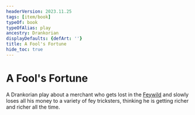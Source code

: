 ```yaml
---
headerVersion: 2023.11.25
tags: [item/book]
typeOf: book
typeOfAlias: play
ancestry: Drankorian
displayDefaults: {defArt: ''}
title: A Fool's Fortune
hide_toc: true
---
```

# A Fool's Fortune

A Drankorian play about a merchant who gets lost in the [Feywild](<../../cosmology/multiverse/echo-realms/feywild/feywild.md>) and slowly loses all his money to a variety of fey tricksters, thinking he is getting richer and richer all the time.
